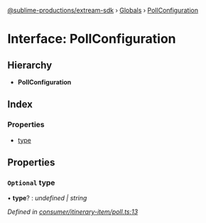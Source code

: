 [@sublime-productions/extream-sdk](../README.md) › [Globals](../globals.md) › [PollConfiguration](pollconfiguration.md)

# Interface: PollConfiguration

## Hierarchy

* **PollConfiguration**

## Index

### Properties

* [type](pollconfiguration.md#optional-type)

## Properties

### `Optional` type

• **type**? : *undefined | string*

*Defined in [consumer/itinerary-item/poll.ts:13](https://github.com/Extream-SaaS/ex-sdk/blob/2aed8a2/src/consumer/itinerary-item/poll.ts#L13)*
